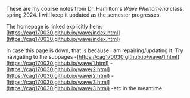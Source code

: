 These are my course notes from Dr. Hamilton's *Wave Phenomena* class, spring 2024. I will keep it updated as the semester progresses. 

The homepage is linked explicitly here: [https://cag170030.github.io/wave/index.html](https://cag170030.github.io/wave/index.html)

In case this page is down, that is because I am repairing/updating it. Try navigating to the subpages 
-[https://cag170030.github.io/wave/1.html](https://cag170030.github.io/wave/1.html)
-[https://cag170030.github.io/wave/2.html](https://cag170030.github.io/wave/2.html)
-[https://cag170030.github.io/wave/3.html](https://cag170030.github.io/wave/3.html)
-etc
in the meantime.

